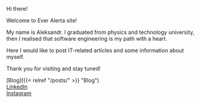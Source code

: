 Hi there!

Welcome to Ever Alerta site!

My name is Aleksandr.
I graduated from physics and technology university, then I realised that software engineering is my path with a heart.

Here I would like to post IT-related articles and some information about myself.

Thank you for visiting and stay tuned!

[Blog]({{< relref "/posts/" >}} "Blog")<br>
[LinkedIn](https://www.linkedin.com/in/ak-everalerta/)<br>
[Instagram](https://www.instagram.com/everalerta/)